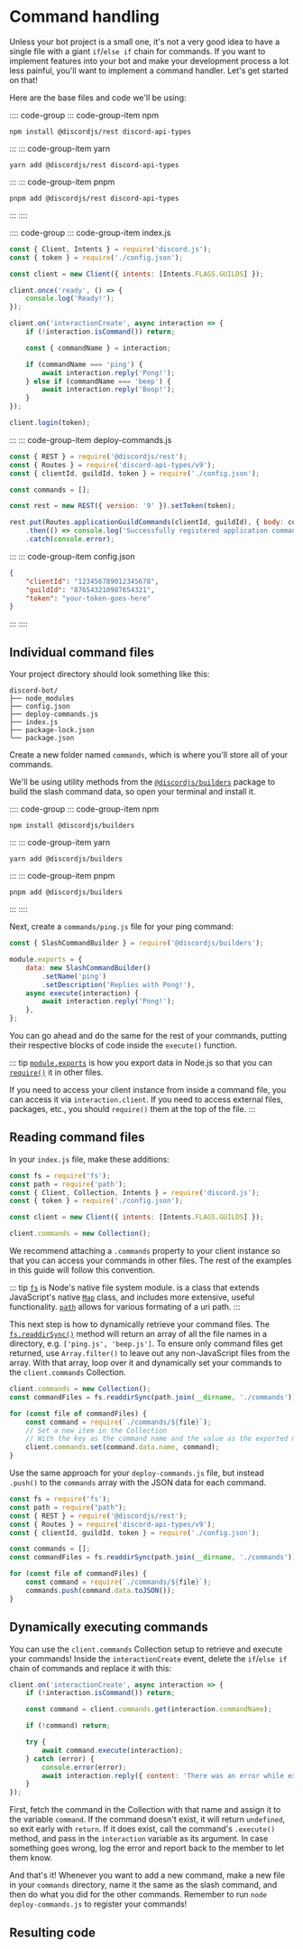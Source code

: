 # Command handling

Unless your bot project is a small one, it's not a very good idea to have a single file with a giant `if`/`else if` chain for commands. If you want to implement features into your bot and make your development process a lot less painful, you'll want to implement a command handler. Let's get started on that!

Here are the base files and code we'll be using:

:::: code-group
::: code-group-item npm
```sh:no-line-numbers
npm install @discordjs/rest discord-api-types
```
:::
::: code-group-item yarn
```sh:no-line-numbers
yarn add @discordjs/rest discord-api-types
```
:::
::: code-group-item pnpm
```sh:no-line-numbers
pnpm add @discordjs/rest discord-api-types
```
:::
::::

:::: code-group
::: code-group-item index.js
```js
const { Client, Intents } = require('discord.js');
const { token } = require('./config.json');

const client = new Client({ intents: [Intents.FLAGS.GUILDS] });

client.once('ready', () => {
	console.log('Ready!');
});

client.on('interactionCreate', async interaction => {
	if (!interaction.isCommand()) return;

	const { commandName } = interaction;

	if (commandName === 'ping') {
		await interaction.reply('Pong!');
	} else if (commandName === 'beep') {
		await interaction.reply('Boop!');
	}
});

client.login(token);
```
:::
::: code-group-item deploy-commands.js
```js
const { REST } = require('@discordjs/rest');
const { Routes } = require('discord-api-types/v9');
const { clientId, guildId, token } = require('./config.json');

const commands = [];

const rest = new REST({ version: '9' }).setToken(token);

rest.put(Routes.applicationGuildCommands(clientId, guildId), { body: commands })
	.then(() => console.log('Successfully registered application commands.'))
	.catch(console.error);
```
:::
::: code-group-item config.json
```json
{
	"clientId": "123456789012345678",
	"guildId": "876543210987654321",
	"token": "your-token-goes-here"
}
```
:::
::::

## Individual command files

Your project directory should look something like this:

```:no-line-numbers
discord-bot/
├── node_modules
├── config.json
├── deploy-commands.js
├── index.js
├── package-lock.json
└── package.json
```

Create a new folder named `commands`, which is where you'll store all of your commands.

We'll be using utility methods from the [`@discordjs/builders`](https://github.com/discordjs/builders) package to build the slash command data, so open your terminal and install it.

:::: code-group
::: code-group-item npm
```sh:no-line-numbers
npm install @discordjs/builders
```
:::
::: code-group-item yarn
```sh:no-line-numbers
yarn add @discordjs/builders
```
:::
::: code-group-item pnpm
```sh:no-line-numbers
pnpm add @discordjs/builders
```
:::
::::

Next, create a `commands/ping.js` file for your ping command:

```js
const { SlashCommandBuilder } = require('@discordjs/builders');

module.exports = {
	data: new SlashCommandBuilder()
		.setName('ping')
		.setDescription('Replies with Pong!'),
	async execute(interaction) {
		await interaction.reply('Pong!');
	},
};
```

You can go ahead and do the same for the rest of your commands, putting their respective blocks of code inside the `execute()` function.

::: tip
[`module.exports`](https://nodejs.org/api/modules.html#modules_module_exports) is how you export data in Node.js so that you can [`require()`](https://nodejs.org/api/modules.html#modules_require_id) it in other files.

If you need to access your client instance from inside a command file, you can access it via `interaction.client`. If you need to access external files, packages, etc., you should `require()` them at the top of the file.
:::

## Reading command files

In your `index.js` file, make these additions:

```js {1-2,7}
const fs = require('fs');
const path = require('path');
const { Client, Collection, Intents } = require('discord.js');
const { token } = require('./config.json');

const client = new Client({ intents: [Intents.FLAGS.GUILDS] });

client.commands = new Collection();
```

We recommend attaching a `.commands` property to your client instance so that you can access your commands in other files. The rest of the examples in this guide will follow this convention.

::: tip
[`fs`](https://nodejs.org/api/fs.html) is Node's native file system module. <DocsLink section="collection" path="class/Collection" /> is a class that extends JavaScript's native [`Map`](https://developer.mozilla.org/en-US/docs/Web/JavaScript/Reference/Global_Objects/Map) class, and includes more extensive, useful functionality. [`path`](https://nodejs.org/api/path.html) allows for various formating of a uri path.
:::

This next step is how to dynamically retrieve your command files. The [`fs.readdirSync()`](https://nodejs.org/api/fs.html#fs_fs_readdirsync_path_options) method will return an array of all the file names in a directory, e.g. `['ping.js', 'beep.js']`. To ensure only command files get returned, use `Array.filter()` to leave out any non-JavaScript files from the array. With that array, loop over it and dynamically set your commands to the `client.commands` Collection.

```js {2,4-9}
client.commands = new Collection();
const commandFiles = fs.readdirSync(path.join(__dirname, './commands')).filter(file => file.endsWith('.js'));

for (const file of commandFiles) {
	const command = require(`./commands/${file}`);
	// Set a new item in the Collection
	// With the key as the command name and the value as the exported module
	client.commands.set(command.data.name, command);
}
```

Use the same approach for your `deploy-commands.js` file, but instead `.push()` to the `commands` array with the JSON data for each command.

```js {1,7,9-12}
const fs = require('fs');
const path = require("path");
const { REST } = require('@discordjs/rest');
const { Routes } = require('discord-api-types/v9');
const { clientId, guildId, token } = require('./config.json');

const commands = [];
const commandFiles = fs.readdirSync(path.join(__dirname, './commands')).filter(file => file.endsWith('.js'));

for (const file of commandFiles) {
	const command = require(`./commands/${file}`);
	commands.push(command.data.toJSON());
}
```

## Dynamically executing commands

You can use the `client.commands` Collection setup to retrieve and execute your commands! Inside the `interactionCreate` event, delete the `if`/`else if` chain of commands and replace it with this:

```js {4-13}
client.on('interactionCreate', async interaction => {
	if (!interaction.isCommand()) return;

	const command = client.commands.get(interaction.commandName);

	if (!command) return;

	try {
		await command.execute(interaction);
	} catch (error) {
		console.error(error);
		await interaction.reply({ content: 'There was an error while executing this command!', ephemeral: true });
	}
});
```

First, fetch the command in the Collection with that name and assign it to the variable `command`. If the command doesn't exist, it will return `undefined`, so exit early with `return`. If it does exist, call the command's `.execute()` method, and pass in the `interaction` variable as its argument. In case something goes wrong, log the error and report back to the member to let them know.

And that's it! Whenever you want to add a new command, make a new file in your `commands` directory, name it the same as the slash command, and then do what you did for the other commands. Remember to run `node deploy-commands.js` to register your commands!

## Resulting code

<ResultingCode />
